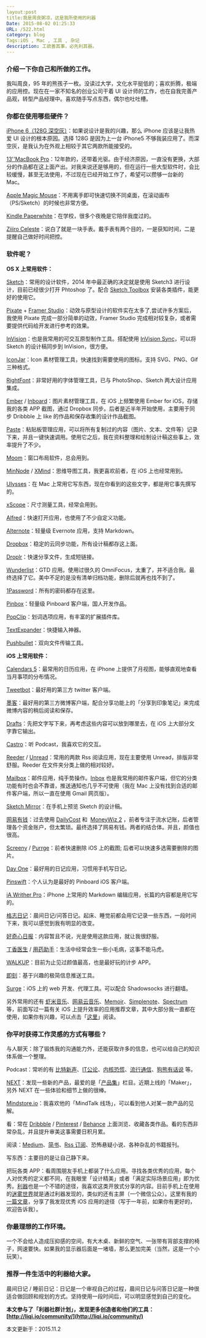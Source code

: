 ```yaml
---
layout:post
title:我是周良粥凉，这是我所使用的利器
Date: 2015-08-02 01:25:33
URL: /522.html
category: blog
Tags:iOS , Mac , 工具 , 杂记
description: 工欲善其事，必先利其器。
---
```







### 介绍一下你自己和所做的工作。

我叫周良，95 年的熊孩子一枚。没读过大学，文化水平挺低的；喜欢折腾，极端的应用控。现在在一家不知名的创业公司干着 UI 设计师的工作，也在自我完善产品观，转型产品经理中。喜欢随手写点东西，偶尔也吐吐槽。

### 你都在使用哪些硬件？

[iPhone 6（128G 深空灰）](http://www.apple.com/cn/iphone-6/)：如果说设计是我的兴趣，那么 iPhone 应该是让我热爱 UI 设计的根本原因。选择 128G 是因为上一台 iPhone5 不够我装应用了。而深空灰，是我认为在外观上相较于其它两款所能接受的。

[13''MacBook Pro](http://www.apple.com/cn/macbook-pro/)：12年款的，还带着光驱。由于经济原因，一直没有更换，大部分的作品都在这上面产出。对我来说还是够用的，但在运行一些大型软件时，会比较缓慢，甚至无法使用，不过现在已经开始工作了，希望可以攒够一台新的 Mac。

[Apple Magic Mouse](https://www.apple.com/cn/magicmouse/)：不用离手即可快速切换不同桌面，在滚动画布（PS/Sketch）的时候也非常方便。

[Kindle Paperwhite](http://www.amazon.com/Kindle-Paperwhite-Ereader/dp/B00AWH595M)：在学校，很多个夜晚是它陪伴我度过的。

[Ziiiro Celeste](http://www.ziiiro.com/shop/celeste-black-mono/)：说白了就是一块手表。戴手表有两个目的，一是获知时间，二是提醒自己做好时间把控。

### 软件呢？

**OS X 上常用软件：**

[Sketch](http://bohemiancoding.com/sketch/)：常用的设计软件，2014 年中最正确的决定就是使用 Sketch3 进行设计，目前已经很少打开 Phtoshop 了。配合 [Sketch Toolbox](http://sketchtoolbox.com/) 安装各类插件，能更好的使用它。

[Pixate](http://www.pixate.com/) + [Framer Studio](http://framerjs.com/)：动效与原型设计的软件实在太多了,尝试许多方案后，我使用 Pixate 完成一部分简单的动效，Framer Studio 完成相对较复杂，或者需要提供代码给开发进行参考的效果。

[InVision](http://www.invisionapp.com/)：也是我常用的可交互原型制作工具。搭配使用 [InVision Sync](http://www.invisionapp.com/new-features/22/invision-sync-10)，可以将 Sketch 的设计稿同步到 InVision，很方便。

[IconJar](http://geticonjar.com/)：Icon 素材管理工具，快速找到需要使用的图标。支持 SVG、PNG、Gif 三种格式。

[RightFont](http://rightfontapp.com/)：非常好用的字体管理工具，已与 PhotoShop、Sketch 两大设计应用集成。

[Ember](http://realmacsoftware.com/ember/) / [Inboard](http://inboardapp.com/)：图片素材管理工具，在 iOS 上频繁使用 Ember for iOS，存储我的各类 APP 截图，通过 Dropbox 同步。后者是近半年开始使用，主要用于同步 Dribbble 上 like 的作品和保存收集的设计作品截图。

[Paste](http://pasteapp.me/)：粘贴板管理应用，可以将所有复制过的内容（图片、文本、文件等）记录下来，并且一键快速调用。使用它之后，我在资料整理和绘制设计稿这些事上，效率提升了不少。

[Moom](http://manytricks.com/moom/)：窗口布局软件，总会用到。

[MinNode](https://mindnode.com/) / [XMind](http://www.xmind.net/)：思维导图工具，我更喜欢前者，在 iOS 上也经常用到。

[UIysses](http://www.ulyssesapp.com/)：在 Mac 上常用它写东西，现在你看到的这些文字，都是用它事先撰写的。

[xScope](http://xscopeapp.com/)：尺寸测量工具，经常会用到。

[Alfred](http://www.alfredapp.com/)：快速打开应用，也使用了不少自定义功能。

[Alternote](http://alternoteapp.com/)：轻量级 Evernote 应用，支持 Markdown。

[Dropbox](https://www.dropbox.com/)：稳定的云同步功能，所有设计稿都存这上面。

[Droplr](http://droplr.com)：快速分享文件，生成短链接。

[Wunderlist](https://www.wunderlist.com/)：GTD 应用。使用过很久的 OmniFocus，太重了，并不适合我。最终选择了它。美中不足的是没有清单归档功能，删除后就再也找不到了。

[1Password](https://agilebits.com/onepassword)：所有的密码都存在这里。

[Pinbox](http://pinbox.in/)：轻量级 Pinboard 客户端，国人开发作品。

[PopClip](https://pilotmoon.com/popclip/)：划词选项应用，有丰富的扩展插件库。

[TextExpander](http://smilesoftware.com/TextExpander/index.html)：快捷输入神器。

[Pushbullet](https://www.pushbullet.com/)：双向文件传输工具。

**iOS 上常用软件：**

[Calendars 5](https://readdle.com/products/calendars5)：最常用的日历应用，在 iPhone 上提供了月视图，能够直观地查看当月事项的分布情况。

[Tweetbot](http://tapbots.com/tweetbot/)：最好用的第三方 twitter 客户端。

[墨客](http://www.moke.com/moke/)：最好用的第三方微博客户端，配合分享功能上的「分享到印象笔记」来完成微博内容的稍后阅读和保存。

[Drafts](http://agiletortoise.com/drafts/)：先把文字写下来，再考虑这些内容可以放到哪里去，在 iOS 上大部分文字靠它输出。

[Castro](http://castro.fm/)：听 Podcast，我喜欢它的交互。

[Reeder](http://reederapp.com/) / [Unread](http://supertop.co/unread/)：常用的两款 Rss 阅读应用，现在主要使用 Unread，排版非常舒服。Reeder 在文件夹分类上做的相对较好。

[Mailbox](http://www.mailboxapp.com/)：邮件应用，纯手势操作。[Inbox](http://www.google.com/inbox/) 也是我常用的邮件客户端，但它的分类功能有时也会不靠谱，推送通知也几乎不可使用（我在 Mac 上没有找到合适的邮件客户端，所以一直在使用 Gmail 网页版）。

[Sketch Mirror](https://itunes.apple.com/us/app/sketch-mirror/id677296955)：在手机上预览 Sketch 的设计稿。

[网易有钱](http://qian.mail.163.com/)：过去使用 [DailyCost](http://dailycost.com/) 和  [MoneyWiz 2](http://moneywizapp.com/) ，前者专注于流水记账，后者管理各个资金账户，但太繁琐。最终选择了网易有钱。两者的结合体。并且，颜值也很高。

[Screeny](https://itunes.apple.com/us/app/screeny-delete-screenshots/id941121450) / [Purrge](https://itunes.apple.com/cn/app/purrge/id944628930)：前者快速删除 iOS 上的截图; 后者可以快速多选需要删除的图片。

[Day One](http://dayoneapp.com/)：最好用的日记应用，习惯用手机写日记。

[Pinswift](http://pinswiftapp.com/)：个人认为是最好的 Pinboard iOS 客户端。

[iA Writher Pro](https://www.google.com/url?sa=t&amp;rct=j&amp;q=&amp;esrc=s&amp;source=web&amp;cd=5&amp;cad=rja&amp;uact=8&amp;ved=0CDkQFjAEahUKEwiHp-CT64XHAhUSlIgKHR9TB8k&amp;url=https%3A%2F%2Fitunes.apple.com%2Fus%2Fapp%2Fia-writer-pro%2Fid775737172%3Fmt%3D8&amp;ei=q6i7VcelM5KoogSfpp3IDA&amp;usg=AFQjCNFCygRJW9APzOocLsWg9dpVi8w3bg&amp;sig2=0kQN2aqefwQuvfjpON07yg)：iPhone 上常用的 Markdown 编辑应用，长篇的内容都是用它写的。

[格志日记](http://griddiaryapp.com/zh/)：晨间日记/问答日记。起床、睡觉前都会用它记录一些东西，一段时间下来，我可以感觉到我有明显的改变。

[好奇心日报](http://www.qdaily.com/display/homes/aboutus.html)：内容暂且不说，光是使用这款应用，就让我很舒服。

[丁香医生](https://itunes.apple.com/us/app/ding-xiang-yi-sheng-zhi-xin/id521635095) / [用药助手](https://itunes.apple.com/us/app/yong-yao-zhu-shou-bu-zhi-shi/id540999305)：生活中经常会生一些小毛病，这事不能马虎。

[WALKUP](http://www.walkup.cc/)：目前为止见过颜值最高，也是最好玩的计步 APP。

[即刻](http://www.ruguoapp.com/)：基于兴趣的极简信息推送工具。

[Surge](https://itunes.apple.com/us/app/surge-web-developer-tool-proxy/id1040100637)：iOS 上的 web 开发、代理工具。可以配合 Shadowsocks 进行翻墙。

另外常用的还有 [虾米音乐](http://www.xiami.com/apps/mobile)、[网易云音乐](http://music.163.com/#/download)、[Memoir](https://www.yourmemoir.com/)、[Simplenote](http://simplenote.com/)、[Spectrum](https://itunes.apple.com/us/app/spectrum-for-ios/id662891502) 等，前面写过一篇有关 iOS 上提升效率的应用推荐文章，其中大部分我一直都在使用，如果你有兴趣，可以点击「[这里](http://www.jianshu.com/p/8e640023e875)」阅读。

### 你平时获得工作灵感的方式有哪些？

与人聊天：除了锻炼我的沟通能力外，还能获取许多的信息，也可以给自己的知识体系做一个整理。

Podcast：常听的有 [比特新声](http://www.bitvoice.xyz/)、[IT公论](https://ipn.li/itgonglun/)、[内核恐慌](https://ipn.li/kernelpanic/)、[流行通信](https://ipn.li/popdispatch/)、[狗熊有话说](https://itunes.apple.com/us/podcast/gou-xiong-you-hua-shuo/id544563053) 等。

[NEXT](http://next.36kr.com/)：发现一些新的产品，最爱的是「[产品集](http://next.36kr.com/posts/collections)」栏目。近期上线的「Maker」，另外 NEXT 在一些体验和细节上做的很棒。

[Mindstore.io](http://mindstore.io/)：我喜欢他的「MindTalk 线场」，可以看到他人对某一款产品的见解。

看：常在 [Dribbble](https://dribbble.com/) / [Pinterest](https://www.pinterest.com/) / [Behance](https://www.behance.net/) 上面浏览、收藏各类作品。看的东西非常杂乱，并且提升审美这事需要日积月累。

阅读：[Medium](https://medium.com/)、[简书](http://jianshu.com/)、[Rss 订阅](http://feedly.com/)、恐怖悬疑小说、各种杂乱的书籍报刊。

写东西：主要目的是让自己静下来。

把玩各类 APP：看周围朋友手机上都装了什么应用。寻找各类优秀的应用，每个人对优秀的定义都不同，在我眼里「设计精美」或者「满足实际场景应用」即为优秀。[利器](https://liqi.io/)也是一个不错的途径，我喜欢这类开放式分享的内容。目前手机上在使用的[迷雾世界](https://itunes.apple.com/cn/app/shi-jie-mi-wu/id505367096)就是通过利器发现的，类似的还有主屏（一个微信公众）。这里有我的[一篇文章](http://zhuanlan.zhihu.com/appleplus/20122008)，分享了我发现优秀 iOS 应用的途径（写于一年前，如果你有更好的，欢迎告诉我）。

### 你最理想的工作环境。

一个不会给人造成压抑感的空间，有大木桌、新鲜的空气、一张带有背部支撑的椅子，网速要快。如果我的显示器后面是一堵墙，那么更加完美（当然，这是一个小玩笑）。

### 推荐一件生活中的利器给大家。

晨间日记 / 睡前日记：日记是一个审视自己的过程，晨间日记与问答日记是一种很适合做回顾和规划的方式。坚持使用一段时间后，可以明显感觉到自己的变化。

**本文参与了「利器社群计划」，发现更多创造者和他们的工具：[http://liqi.io/community/](http://liqi.io/community/)**

本文更新于：2015.11.2